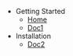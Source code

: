 * Getting Started
	* [Home](/)
	* [Doc1](doc1.md "Doc - 1")
* Installation
	* [Doc2](doc2.md "Doc - 2")